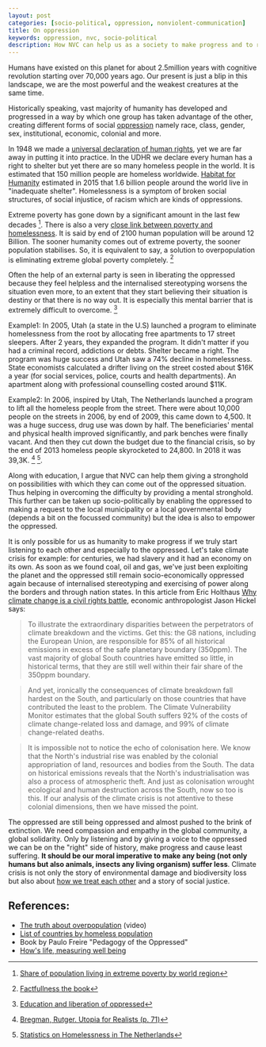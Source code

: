 ```yaml
---
layout: post
categories: [socio-political, oppression, nonviolent-communication]
title: On oppression
keywords: oppression, nvc, socio-political
description: How NVC can help us as a society to make progress and to reduce oppression
---
```


Humans have existed on this planet for about 2.5million years with cognitive revolution starting over 70,000 years ago. Our present is just a blip in this landscape, we are the most powerful and the weakest creatures at the same time.

Historically speaking, vast majority of humanity has developed and progressed in a way by which one group has taken advantage of the other, creating different forms of social [oppression](https://en.wikipedia.org/wiki/Oppression) namely race, class, gender, sex, institutional, economic, colonial and more.

In 1948 we made a [universal declaration of human rights](https://www.un.org/en/universal-declaration-human-rights/index.html), yet we are far away in putting it into practice. In the UDHR we declare every human has a right to shelter but yet there are so many homeless people in the world. It is estimated that 150 million people are homeless worldwide. [Habitat for Humanity](https://en.wikipedia.org/wiki/Habitat_for_Humanity) estimated in 2015 that 1.6 billion people around the world live in "inadequate shelter". Homelessness is a symptom of broken social structures, of social injustice, of racism which are kinds of oppressions.

Extreme poverty has gone down by a significant amount in the last few decades [^share-of-population-living-in-extreme-poverty-by-world-region]. There is also a very [close link between poverty and homelessness](https://ourworldindata.org/homelessness#poverty-and-homelessness-are-closely-linked). It is said by end of 2100 human population will be around 12 Billion. The sooner humanity comes out of extreme poverty, the sooner population stabilises. So, it is equivalent to say, a solution to overpopulation is eliminating extreme global poverty completely. [^factfullness]

Often the help of an external party is seen in liberating the oppressed because they feel helpless and the internalised stereotyping worsens the situation even more, to an extent that they start believing their situation is destiny or that there is no way out. It is especially this mental barrier that is extremely difficult to overcome. [^education-and-liberation-of-oppressed]

Example1: In 2005, Utah (a state in the U.S) launched a program to eliminate homelessness from the root by allocating free apartments to 17 street sleepers. After 2 years, they expanded the program. It didn't matter if you had a criminal record, addictions or debts. Shelter became a right. The program was huge success and Utah saw a 74% decline in homelessness. State economists calculated a drifter living on the street costed about $16K a year (for social services, police, courts and health departments). An apartment along with professional counselling costed around $11K.

Example2: In 2006, inspired by Utah, The Netherlands launched a program to lift all the homeless people from the street. There were about 10,000 people on the streets in 2006, by end of 2009, this came down to 4,500. It was a huge success, drug use was down by half. The beneficiaries' mental and physical health improved significantly, and park benches were finally vacant. And then they cut down the budget due to the financial crisis, so by the end of 2013 homeless people skyrocketed to 24,800. In 2018 it was 39,3K. [^utopia-for-realists] [^stats-on-homelessness-cbs].

Along with education, I argue that NVC can help them giving a stronghold on possibilities with which they can come out of the oppressed situation. Thus helping in overcoming the difficulty by providing a mental stronghold. This further can be taken up socio-politically by enabling the oppressed to making a request to the local municipality or a local governmental body (depends a bit on the focussed community) but the idea is also to empower the oppressed.

It is only possible for us as humanity to make progress if we truly start listening to each other and especially to the oppressed. Let's take climate crisis for example: for centuries, we had slavery and it had an economy on its own. As soon as we found coal, oil and gas, we've just been exploiting the planet and the oppressed still remain socio-economically oppressed again because of internalised stereotyping and exercising of power along the borders and through nation states. In this article from Eric Holthaus [Why climate change is a civil rights battle](https://thecorrespondent.com/539/why-climate-change-is-a-civil-rights-battle/5524446543-8a208ac5), economic anthropologist Jason Hickel says:

> To illustrate the extraordinary disparities between the perpetrators of climate breakdown and the victims. Get this: the G8 nations, including the European Union, are responsible for 85% of all historical emissions in excess of the safe planetary boundary (350ppm). The vast majority of global South countries have emitted so little, in historical terms, that they are still well within their fair share of the 350ppm boundary.

> And yet, ironically the consequences of climate breakdown fall hardest on the South, and particularly on those countries that have contributed the least to the problem. The Climate Vulnerability Monitor estimates that the global South suffers 92% of the costs of climate change-related loss and damage, and 99% of climate change-related deaths.

> It is impossible not to notice the echo of colonisation here. We know that the North's industrial rise was enabled by the colonial appropriation of land, resources and bodies from the South. The data on historical emissions reveals that the North's industrialisation was also a process of atmospheric theft. And just as colonisation wrought ecological and human destruction across the South, now so too is this. If our analysis of the climate crisis is not attentive to these colonial dimensions, then we have missed the point.

The oppressed are still being oppressed and almost pushed to the brink of extinction. We need compassion and empathy in the global community, a global solidarity. Only by listening and by giving a voice to the oppressed we can be on the "right" side of history, make progress and cause least suffering. **It should be our moral imperative to make any being (not only humans but also animals, insects any living organism) suffer less**. Climate crisis is not only the story of environmental damage and biodiversity loss but also about [how we treat each other](https://thecorrespondent.com/34/climate-change-is-about-how-we-treat-each-other/348480858-275ce4ca) and a story of social justice.


## References:

- [The truth about overpopulation](https://www.youtube.com/watch?v=FACK2knC08E) (video)
- [List of countries by homeless population](https://en.wikipedia.org/wiki/List_of_countries_by_homeless_population)
- Book by Paulo Freire "Pedagogy of the Oppressed"
- [How's life, measuring well being](https://www.oecd.org/statistics/how-s-life-23089679.htm)

[^education-and-liberation-of-oppressed]: [Education and liberation of oppressed](https://www.ukessays.com/essays/education/education-and-liberation-of-the-oppressed-education-essay.php)
[^share-of-population-living-in-extreme-poverty-by-world-region]: [Share of population living in extreme poverty by world region](https://ourworldindata.org/grapher/share-of-population-living-in-extreme-poverty-by-world-region)
[^utopia-for-realists]: [Bregman, Rutger. Utopia for Realists (p. 71)](https://www.goodreads.com/book/show/40876575-utopia-for-realists)
[^stats-on-homelessness-cbs]: [Statistics on Homelessness in The Netherlands](https://opendata.cbs.nl/statline/#/CBS/nl/dataset/80799NED/table?fromstatweb)
[^factfullness]: [Factfullness the book](https://www.goodreads.com/book/show/34890015-factfulness)
